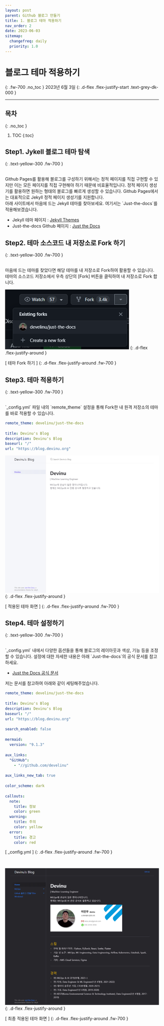 ```yaml
---
layout: post
parent: Github 블로그 만들기
title: 1. 블로그 테마 적용하기
nav_order: 2
date: 2023-06-03
sitemap:
  changefreq: daily
  priority: 1.0
---
```


# 블로그 테마 적용하기
{: .fw-700 .no_toc }
2023년 6월 3일
{: .d-flex .flex-justify-start .text-grey-dk-000 }

---

## 목차
{: .no_toc }

1. TOC
{:toc}

## Step1. Jykell 블로그 테마 탐색
{: .text-yellow-300 .fw-700 }

<br>
Github Pages를 활용해 블로그를 구성하기 위해서는 정적 페이지를 직접 구현할 수 있지만 이는 모든 페이지를 직접 구현해야 하기 때문에 비효율적입니다. 정적 페이지 생성기를 활용하면 원하는 형태의 블로그를 빠르게 생성할 수 있습니다. Github Pages에서는 대표적으로 Jekyll 정적 페이지 생성기를 지원합니다.

<br>
아래 사이트에서 마음에 드는 Jekyll 테마를 찾아보세요. 여기서는 `Just-the-docs`를 적용해보겠습니다.

- Jekyll 테마 페이지 : [Jekyll Themes](https://jekyll-themes.com/free)
- Just-the-docs Github 페이지 : [Just the Docs](https://github.com/just-the-docs/just-the-docs)

## Step2. 테마 소스코드 내 저장소로 Fork 하기
{: .text-yellow-300 .fw-700 }

<br>
마음에 드는 테마를 찾았다면 해당 테마를 내 저장소로 Fork하여 활용할 수 있습니다. 테마의 소스코드 저장소에서 우측 상단의 [Fork] 버튼을 클릭하여 내 저장소로 Fork 합니다.

![apply-theme-0](/assets/images/apply_theme_0.png)
{: .d-flex .flex-justify-around }

[ 테마 Fork 하기 ]
{: .d-flex .flex-justify-around .fw-700 }

## Step3. 테마 적용하기
{: .text-yellow-300 .fw-700 }

<br>
`_config.yml` 파일 내의 `remote_theme` 설정을 통해 Fork한 내 원격 저장소의 테마를 바로 적용할 수 있습니다.

```yaml
remote_theme: develinu/just-the-docs

title: Devinu's Blog
description: Devinu's Blog
baseurl: "/"
url: "https://blog.devinu.org"
```

![apply-theme-1](/assets/images/apply_theme_1.png)
{: .d-flex .flex-justify-around }

[ 적용된 테마 화면 ]
{: .d-flex .flex-justify-around .fw-700 }

## Step4. 테마 설정하기
{: .text-yellow-300 .fw-700 }

<br>
`_config.yml` 내에서 다양한 옵션들을 통해 블로그의 레이아웃과 색상, 기능 등을 조정할 수 있습니다. 설정에 대한 자세한 내용은 아래 `Just-the-docs`의 공식 문서를 참고하세요.

- [Just the Docs 공식 문서](https://just-the-docs.github.io/just-the-docs/)

저는 문서를 참고하여 아래와 같이 세팅해주었습니다.

```yaml
remote_theme: develinu/just-the-docs

title: Devinu's Blog
description: Devinu's Blog
baseurl: "/"
url: "https://blog.devinu.org"

search_enabled: false

mermaid:
  version: "9.1.3"

aux_links:
  "GitHub":
    - "//github.com/develinu"

aux_links_new_tab: true

color_scheme: dark

callouts:
  note:
    title: 정보
    color: green
  warning:
    title: 주의
    color: yellow
  error:
    title: 경고
    color: red
```
[ _config.yml ]
{: .d-flex .flex-justify-around .fw-700 }

<br>

![apply-theme-2](/assets/images/apply_theme_2.png)
{: .d-flex .flex-justify-around }

[ 최종 적용된 테마 화면 ]
{: .d-flex .flex-justify-around .fw-700 }